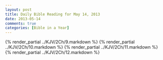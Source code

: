 ```yaml
---
layout: post
title: Daily Bible Reading for May 14, 2013
date: 2013-05-14
comments: true
categories: [Bible in a Year]
---
```

{% render_partial ../KJV/2Ch/9.markdown %}
{% render_partial ../KJV/2Ch/10.markdown %}
{% render_partial ../KJV/2Ch/11.markdown %}
{% render_partial ../KJV/2Ch/12.markdown %}
